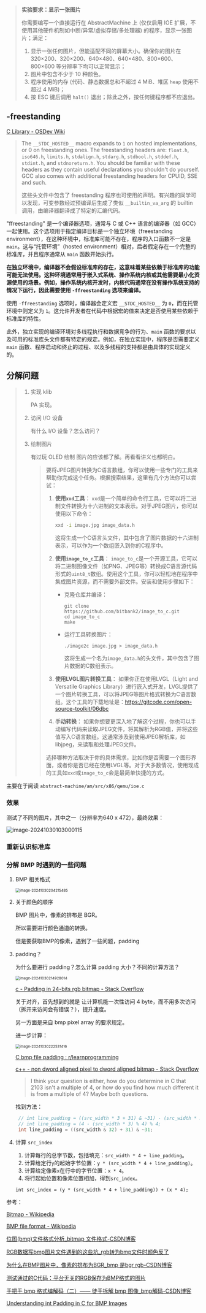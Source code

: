 > **实验要求：显示一张图片**
>
> 你需要编写一个直接运行在 AbstractMachine 上 (仅仅启用 IOE 扩展，不使用其他硬件机制如中断/异常/虚拟存储/多处理器) 的程序，显示一张图片；满足：
>
> 1. 显示一张任何图片，但能适配不同的屏幕大小。确保你的图片在 320×200、320×200、640×480、640×480、800×600、800×600 等分辨率下均可以正常显示；
> 2. 图片中包含不少于 10 种颜色。
> 3. 程序使用的内存 (代码、静态数据总和不超过 4 MiB、堆区 `heap` 使用不超过 4 MiB)；
> 4. 按 ESC 键后调用 `halt()` 退出；除此之外，按任何键程序都不应退出。





## -freestanding

[C Library - OSDev Wiki](https://wiki.osdev.org/C_Library)

> The `__STDC_HOSTED__` macro expands to `1` on hosted implementations, or 0 on freestanding ones. The freestanding headers are: `float.h`, `iso646.h`, `limits.h`, `stdalign.h`, `stdarg.h`, `stdbool.h`, `stddef.h`, `stdint.h`, and `stdnoreturn.h`. You should be familiar with these headers as they contain useful declarations you shouldn't do yourself. GCC also comes with additional freestanding headers for CPUID, SSE and such.
>
> 这些头文件中包含了 freestanding 程序也可使用的声明。有兴趣的同学可以发现，可变参数经过预编译后生成了类似 `__builtin_va_arg` 的 builtin 调用，由编译器翻译成了特定的汇编代码。

"ffreestanding" 是一个编译器选项，通常与 C 或 C++ 语言的编译器（如 GCC）一起使用。这个选项用于指定编译目标是一个独立环境（freestanding environment），在这种环境中，标准库可能不存在，程序的入口函数不一定是 `main`。这与“托管环境”（hosted environment）相对，后者假定存在一个完整的标准库，并且程序通常从 `main` 函数开始执行。

**在独立环境中，编译器不会假设标准库的存在，这意味着某些依赖于标准库的功能可能无法使用。这种环境通常用于嵌入式系统、操作系统内核或其他需要最小化资源使用的场景。例如，操作系统内核开发时，内核代码通常在没有操作系统支持的情况下运行，因此需要使用 `-ffreestanding` 选项来编译。**

使用 `-ffreestanding` 选项时，编译器会定义宏 `__STDC_HOSTED__` 为 `0`，而在托管环境中则定义为 `1`。这允许开发者在代码中根据宏的值来决定是否使用某些依赖于标准库的特性。

此外，独立实现的编译环境对多线程执行和数据竞争的行为、`main` 函数的要求以及可用的标准库头文件都有特定的规定。例如，在独立实现中，程序是否需要定义 `main` 函数、程序启动和终止的过程、以及多线程的支持都是由具体的实现定义的。





## 分解问题

> 1. 实现 klib
>
>     PA 实现。
>
> 2. 访问 I/O 设备
>
>     有什么 I/O 设备？怎么访问？
>
> 3. 绘制图片
>
>     有过玩 OLED 绘制 图片的应该都了解。再看看讲义也都明白。
>
>     > 要将JPEG图片转换为C语言数组，你可以使用一些专门的工具来帮助你完成这个任务。根据搜索结果，这里有几个方法你可以尝试：
>     >
>     > 1. **使用`xxd`工具**：
>     >    `xxd`是一个简单的命令行工具，它可以将二进制文件转换为十六进制的文本表示。对于JPEG图片，你可以使用以下命令：
>     >    ```bash
>     >    xxd -i image.jpg image_data.h
>     >    ```
>     >    这将生成一个C语言头文件，其中包含了图片数据的十六进制表示，可以作为一个数组嵌入到你的C程序中。
>     >
>     > 2. **使用`image_to_c`工具**：
>     >    `image_to_c`是一个开源工具，它可以将二进制图像文件（如PNG、JPEG等）转换成C语言源代码形式的`uint8_t`数组。使用这个工具，你可以轻松地在程序中集成图片资源，而不需要外部文件。安装和使用步骤如下：
>     >    
>     >    - 克隆仓库并编译：
>     >      ```
>     >      git clone https://github.com/bitbank2/image_to_c.git
>     >      cd image_to_c
>     >      make
>     >      ```
>     >    - 运行工具转换图片：
>     >      ```
>     >      ./image2c image.jpg > image_data.h
>     >      ```
>     >      这将生成一个名为`image_data.h`的头文件，其中包含了图片数据的C数组表示。
>     >    
>     > 3. **使用LVGL图片转换工具**：
>     >    如果你正在使用LVGL（Light and Versatile Graphics Library）进行嵌入式开发，LVGL提供了一个图片转换工具，可以将JPEG等图片格式转换为C语言数组。这个工具的下载地址是：https://gitcode.com/open-source-toolkit/06dbc
>     >
>     > 4. **手动转换**：
>     >    如果你想要更深入地了解这个过程，你也可以手动编写代码来读取JPEG文件，将其解析为RGB值，并将这些值写入C语言数组。这通常涉及到使用JPEG解析库，如libjpeg，来读取和处理JPEG文件。
>     >
>     > 选择哪种方法取决于你的具体需求，比如你是否需要一个图形界面，或者你是否已经在使用LVGL等。对于大多数情况，使用现成的工具如`xxd`或`image_to_c`会是最简单快捷的方式。

主要在于阅读 `abstract-machine/am/src/x86/qemu/ioe.c`





### 效果

测试了不同的图片，其中之一（分辨率为640 x 472），最终效果：

![image-20241030103000115](pic/image-20241030103000115.png)

 



### 重新认识标准库





### 分解 BMP 时遇到的一些问题

1. BMP 相关格式

    <img src="pic/image-20241030204215485.png" alt="image-20241030204215485" style="zoom: 67%;" />

2. 关于颜色的顺序

    BMP 图片中，像素的排布是 BGR。

    所以需要进行颜色通道的转换。

    但是要获取BMP的像素，遇到了一些问题，padding

3. padding？

    为什么要进行 padding？怎么计算 padding 大小？不同的计算方法？

    <img src="pic/image-20241030214928014.png" alt="image-20241030214928014" style="zoom:67%;" />

    [c - Padding in 24-bits rgb bitmap - Stack Overflow](https://stackoverflow.com/questions/2601365/padding-in-24-bits-rgb-bitmap)

    关于对齐，首先想到的就是 让计算机能一次性访问 4 byte，而不用多次访问（拆开来访问会有错误？），提升速度。

    另一方面是来自 bmp pixel array 的要求规定。

    

    进一步计算：

    <img src="pic/image-20241030222531416.png" alt="image-20241030222531416" style="zoom: 67%;" />

    [C bmp file padding : r/learnprogramming](https://www.reddit.com/r/learnprogramming/comments/end37y/c_bmp_file_padding/)

    [c++ - non dword aligned pixel to dword aligned bitmap - Stack Overflow](https://stackoverflow.com/questions/14686694/non-dword-aligned-pixel-to-dword-aligned-bitmap)

    > I think your question is either, how do you determine in C that 2103 isn't a multiple of 4, or how do you find how much different it is from a multiple of 4? Maybe both questions.

    找到方法：

    ```C
     // int line_padding = ((src_width * 3 + 31) & ~31) - (src_width * 3);
     // int line_padding = (4 - (src_width * 3) % 4) % 4;
     int line_padding = ((src_width & 32) + 31) & ~31;
    ```

    

4. 计算 `src_index`

    1. 计算每行的总字节数，包括填充：`src_width * 4 + line_padding`。
    2. 计算给定行`y`的起始字节位置：`y * (src_width * 4 + line_padding)`。
    3. 计算给定像素`x`在行中的字节位置：`x * 4`。
    4. 将行起始位置和像素位置相加，得到`src_index`。

    `int src_index = (y * (src_width * 4 + line_padding)) + (x * 4);`







参考：

[Bitmap - Wikipedia](https://en.wikipedia.org/wiki/Bitmap)

[BMP file format - Wikipedia](https://en.wikipedia.org/wiki/BMP_file_format#Pixel_format)



[位图(bmp)文件格式分析_bitmap 文件格式-CSDN博客](https://blog.csdn.net/qingchuwudi/article/details/25785307)

[RGB数据写bmp图片文件遇到的这些坑_rgb转为bmp文件时颜色反了](https://blog.csdn.net/sweibd/article/details/52516123)

[为什么在BMP图片中，像素的排布为BGR_bmp 是bgr rgb-CSDN博客](https://blog.csdn.net/humadivinity/article/details/78612601)

[测试通过的C代码：平台无关的RGB保存为BMP格式的图片](https://blog.csdn.net/quantum7/article/details/82114750?ops_request_misc=%7B%22request%5Fid%22%3A%2246E3A254-07DD-45B4-9F40-177203316FB3%22%2C%22scm%22%3A%2220140713.130102334.pc%5Fblog.%22%7D&request_id=46E3A254-07DD-45B4-9F40-177203316FB3&biz_id=0&utm_medium=distribute.pc_search_result.none-task-blog-2~blog~first_rank_ecpm_v1~rank_v31_ecpm-2-82114750-null-null.nonecase&utm_term=BMP&spm=1018.2226.3001.4450)

[手把手 bmp 格式编解码（二）—— 徒手拆解 bmp 图像_bmp解码-CSDN博客](https://blog.csdn.net/Louistark/article/details/132157286)

[Understanding int Padding in C for BMP Images](https://devcodef1.com/news/1019083/int-padding-in-bmp-images)











